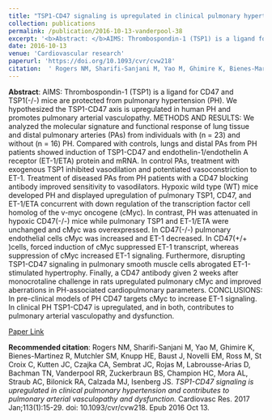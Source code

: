 ```yaml
--- 
title: "TSP1-CD47 signaling is upregulated in clinical pulmonary hypertension and contributes to pulmonary arterial vasculopathy and dysfunction." 
collection: publications 
permalink: /publication/2016-10-13-vanderpool-38 
excerpt: '<b>Abstract: </b>AIMS: Thrombospondin-1 (TSP1) is a ligand for CD47 and TSP1(-/-) mice are protected from pulmonary hypertension (PH). We hypothesized the TSP1-CD47 axis is upregulated in human PH and promotes pulmonary arterial vasculopathy. METHODS AND RESULTS: We analyzed the molecular signature and functional response of [...]' 
date: 2016-10-13 
venue: 'Cardiovascular research' 
paperurl: 'https://doi.org/10.1093/cvr/cvw218' 
citation:  ' Rogers NM, Sharifi-Sanjani M, Yao M, Ghimire K, Bienes-Martinez R, Mutchler SM, Knupp HE, Baust J, Novelli EM, Ross M, St Croix C, Kutten JC, Czajka CA, Sembrat JC, Rojas M, Labrousse-Arias D, Bachman TN, Vanderpool RR, Zuckerbraun BS, Champion HC, Mora AL, Straub AC, Bilonick RA, Calzada MJ, Isenberg JS. <i>TSP1-CD47 signaling is upregulated in clinical pulmonary hypertension and contributes to pulmonary arterial vasculopathy and dysfunction.</i> Cardiovasc Res. 2017 Jan;113(1):15-29. doi: 10.1093/cvr/cvw218. Epub 2016 Oct 13.' 
--- 
```

<b>Abstract</b>:  AIMS: Thrombospondin-1 (TSP1) is a ligand for CD47 and TSP1(-/-) mice are protected from pulmonary hypertension (PH). We hypothesized the TSP1-CD47 axis is upregulated in human PH and promotes pulmonary arterial vasculopathy. METHODS AND RESULTS: We analyzed the molecular signature and functional response of lung tissue and distal pulmonary arteries (PAs) from individuals with (n = 23) and without (n = 16) PH. Compared with controls, lungs and distal PAs from PH patients showed induction of TSP1-CD47 and endothelin-1/endothelin A receptor (ET-1/ETA) protein and mRNA. In control PAs, treatment with exogenous TSP1 inhibited vasodilation and potentiated vasoconstriction to ET-1. Treatment of diseased PAs from PH patients with a CD47 blocking antibody improved sensitivity to vasodilators. Hypoxic wild type (WT) mice developed PH and displayed upregulation of pulmonary TSP1, CD47, and ET-1/ETA concurrent with down regulation of the transcription factor cell homolog of the v-myc oncogene (cMyc). In contrast, PH was attenuated in hypoxic CD47(-/-) mice while pulmonary TSP1 and ET-1/ETA were unchanged and cMyc was overexpressed. In CD47(-/-) pulmonary endothelial cells cMyc was increased and ET-1 decreased. In CD47(+/+ )cells, forced induction of cMyc suppressed ET-1 transcript, whereas suppression of cMyc increased ET-1 signaling. Furthermore, disrupting TSP1-CD47 signaling in pulmonary smooth muscle cells abrogated ET-1-stimulated hypertrophy. Finally, a CD47 antibody given 2 weeks after monocrotaline challenge in rats upregulated pulmonary cMyc and improved aberrations in PH-associated cardiopulmonary parameters. CONCLUSIONS: In pre-clinical models of PH CD47 targets cMyc to increase ET-1 signaling. In clinical PH TSP1-CD47 is upregulated, and in both, contributes to pulmonary arterial vasculopathy and dysfunction.  
 
[Paper Link](https://doi.org/10.1093/cvr/cvw218) 
 
<b>Recommended citation</b>:  Rogers NM, Sharifi-Sanjani M, Yao M, Ghimire K, Bienes-Martinez R, Mutchler SM, Knupp HE, Baust J, Novelli EM, Ross M, St Croix C, Kutten JC, Czajka CA, Sembrat JC, Rojas M, Labrousse-Arias D, Bachman TN, Vanderpool RR, Zuckerbraun BS, Champion HC, Mora AL, Straub AC, Bilonick RA, Calzada MJ, Isenberg JS. <i>TSP1-CD47 signaling is upregulated in clinical pulmonary hypertension and contributes to pulmonary arterial vasculopathy and dysfunction.</i> Cardiovasc Res. 2017 Jan;113(1):15-29. doi: 10.1093/cvr/cvw218. Epub 2016 Oct 13. 
